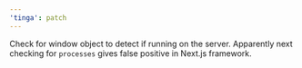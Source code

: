 ```yaml
---
'tinga': patch
---
```


Check for window object to detect if running on the server. Apparently next checking for `processes` gives false positive in Next.js framework.
